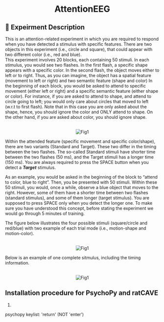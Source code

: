 <h1 align="center"> AttentionEEG </h1>

## :page_with_curl: Expeirment Description 

This is an attention-related experiment in which you are required to respond when you have detected a stimulus with 
specific features. There are two objects in this experiment (i.e., circle and square), that could appear with two different 
color (i.e., red and blue). <br/>
This experiment involves 20 blocks, each containing 50 stimuli. In each stimulus, you would see two flashes. In the first 
flash, a specific shape appears with a specific color. In the second flash, the object moves either to left or to right. 
Thus, as you can imagine, the object has a spatial feature (movement to left or right) and two semantic feature (shape and color)
In the beginning of each block, you would be asked to attend to specific movement (either left or right) and a specific semantic 
feature (either shape or color). For instance, if you are asked to attend to shape, and attend to circle going to left; you would 
only care about circles that moved to left (w.r.t to first flash). Note that in this case you are only asked about the shape, hence, 
you should ignore the color and ONLY attend to shape. On the other hand, if you are asked about color, you should ignore shape.

<p align="center">
	<br>
	<img src="https://github.com/mohammadbashiri93/AttentionEEG/blob/dev/Fig/stim1.png" alt="Fig1">
</p>

Within the attended feature (specific movement and specific color/shape), there are two variants (Standard and Target). 
These two differ in the timing between the two flashes. The so-called Standard stimuli have shorter time between the two
flashes (50 ms), and the Target stimuli has a longer time (150 ms). You are always required to press the SPACE button when 
you detect a ***Target*** stimulus.

As an example, you would be asked in the beginning of the block to “attend to color, blue to right”. Then, you be presented 
with 50 stimuli. Within these 50 stimuli, you would, once a while, observe a blue object that moves to the right.  However, 
some of them have a shorter time between two flashes (standard stimulus), and some of them longer (target stimulus). You are 
supposed to press SPACE only when you detect the longer one. To make sure you have understood this concept, before stating the 
experiment we would go through 5 minutes of training.

The figure below illustrates the four possible stimuli (square/circle and red/blue) with two example of each trial mode (i.e.,
motion-shape and motion-color).

<p align="center">
	<br>
	<img src="https://github.com/mohammadbashiri93/AttentionEEG/blob/dev/Fig/stim_all.png" alt="Fig1">
</p>

Below is an example of one complete sitmulus, including the timing information.

<p align="center">
	<br>
	<img src="https://github.com/mohammadbashiri93/AttentionEEG/blob/dev/Fig/stim2.png" alt="Fig1">
</p>


## Installation procedure for PsychoPy and ratCAVE

1. 


psychopy keylist:
'return' (NOT 'enter')